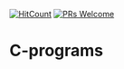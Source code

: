 [![HitCount](http://hits.dwyl.com/swapnanildutta/C-programs.svg)](http://hits.dwyl.com/swapnanildutta/C-programs)
[![PRs Welcome](https://img.shields.io/badge/PRs-welcome-brightgreen.svg?style=flat-square)](http://makeapullrequest.com) 
# C-programs
